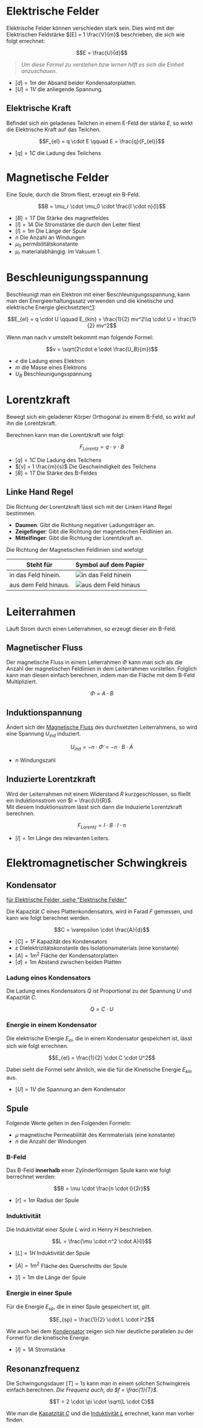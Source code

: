# Elektrische Felder

Elektrische Felder können verschieden stark sein. Dies wird mit der Elektrischen Feldstärke $[E] = 1 \frac{V}{m}$ beschrieben, die sich wie folgt errechnet:

$$E = \frac{U}{d}$$

> *Um diese Formel zu verstehen bzw lernen hilft es sich die Einheit anzuschauen.*

 - $[d] = 1m$ der Absand beider Kondensatorplatten.
 - $[U] = 1V$ die anliegende Spannung.

## Elektrische Kraft

Befindet sich ein geladenes Teilchen in einem E-Feld der stärke $E$, so wirkt die Elektrische Kraft auf das Teilchen.

$$F_{el} = q \cdot E \qquad E = \frac{q}{F_{el}}$$

 - $[q] = 1C$ die Ladung des Teilchens


# Magnetische Felder

Eine Spule, durch die Strom fliest, erzeugt ein B-Feld.

$$B = \mu_r \cdot \mu_0 \cdot \frac{I \cdot n}{l}$$

 - $[B] = 1T$ Die Stärke des magnetfeldes
 - $[I] = 1A$ Die Stromstärke die durch den Leiter fliest
 - $[l] = 1m$ Die Länge der Spule
 - $n$ Die Anzahl an Windungen
 - $\mu_0$ permibilitätskonstante
 - $\mu_r$ materialabhängig. im Vakuum 1.

# Beschleunigungsspannung

Beschleunigt man ein Elektron mit einer Beschleunigungsspannung, kann man den Energieerhaltungssatz verwenden und die kinetische und elektrische Energie gleichsetzten[^1](#elektrische-kraft):

$$E_{el} = q \cdot U \qquad E_{kin} = \frac{1}{2} mv^2\\q \cdot U = \frac{1}{2} mv^2$$

Wenn man nach $v$ umstellt bekommt man folgende Formel:

$$v = \sqrt{2\cdot e \cdot \frac{U_B}{m}}$$

 - $e$ die Ladung eines Elektron  
 - $m$ die Masse eines Elektrons
 - $U_B$ Beschleunigungsspannung

# Lorentzkraft

Bewegt sich ein geladener Körper Orthogonal zu einem B-Feld, so wirkt auf ihn die Lorentzkraft.

Berechnen kann man die Lorentzkraft wie folgt:

$$F_{Lorentz} = q \cdot v \cdot B$$

 - $[q] = 1C$ Die Ladung des Teilchens
 - $[v] = 1 \frac{m}{s}$ Die Geschwindigkeit des Teilchens
 - $[B] = 1T$ Die Stärke des B-Feldes

## Linke Hand Regel

Die Richtung der Lorentzkraft lässt sich mit der Linken Hand Regel bestimmen. 

 - **Daumen**: Gibt die Richtung negativer Ladungsträger an.
 - **Zeigefinger**: Gibt die Richtung der magnetischen Feldlinien an.
 - **Mittelfinger**: Gibt die Richtung der Lorentzkraft an.

Die Richtung der Magnetischen Feldlinien sind wiefolgt

Steht für | Symbol auf dem Papier
---|---
in das Feld hinein. | ![in das Feld hinein](assets/magnet_in.svg)
aus dem Feld hinaus. | ![aus dem Feld hinaus](assets/magnet_out.svg)

# Leiterrahmen

Läuft Strom durch einen Leiterrahmen, so erzeugt dieser ein B-Feld.

## Magnetischer Fluss

Der magnetische Fluss in einem Leiterrahmen $\Phi$ kann man sich als die Anzahl der magnetischen Feldlinien in dem Leiterrahmen vorstellen. Folglich kann man diesen einfach berechnen, indem man die Fläche mit dem B-Feld Multipliziert.

$$\Phi = A \cdot B$$

## Induktionspannung

Ändert sich der [Magnetische Fluss](#magnetischer-fluss) des durchsetzten Leiterrahmens, so wird eine Spannung $U_{ind}$ induziert.

$$U_{ind} = -n \cdot \dot{\Phi}= -n \cdot B \cdot \dot{A}$$

- $n$ Windungszahl

## Induzierte Lorentzkraft

Wird der Leiterrahmen mit einem Widerstand $R$ kurzgeschlossen, so fließt ein Induktionsstrom von $I = \frac{U}{R}$.  
Mit diesem Induktionsstrom lässt sich dann die Induzierte Lorentzkraft berechnen. 

$$F_{Lorentz} = I \cdot B \cdot l \cdot n$$

- $[l] = 1m$ Länge des relevanten Leiters.

# Elektromagnetischer Schwingkreis

## Kondensator

[für Elektrische Felder, siehe "Elektrische Felder"](#elektrische-felder)

Die Kapazität $C$ eines Plattenkondensators, wird in Farad $F$ gemessen, und kann wie folgt berechnet werden.

$$C = \varepsilon \cdot \frac{A}{d}$$

 - $[C] = 1F$ Kapazität des Kondensators
 - $\varepsilon$ Dielektrizitätskonstante des Isolationsmaterials (eine konstante)
 - $[A] = 1 m^2$ Fläche der Kondensatorplatten
 - $[d] = 1 m$ Abstand zwischen beiden Platten 

### Ladung eines Kondensators

Die Ladung eines Kondensators $Q$ ist Proportional zu der Spannung $U$ und Kapazität $C$.

$$Q = C \cdot U$$

### Energie in einem Kondensator

Die elektrische Energie $E_{el}$, die in einem Kondensator gespeichert ist, lässt sich wie folgt errechnen.

$$E_{el} = \frac{1}{2} \cdot C \cdot U^2$$

Dabei sieht die Formel sehr ähnlich, wie die für die Kinetische Energie $E_{kin}$ aus.

 - $[U] = 1V$ die Spannung an dem Kondensator

## Spule

Folgende Werte gelten in den Folgenden Formeln:

 - $\mu$ magnetische Permeabilität des Kernmaterials (eine konstante)
 - $n$ die Anzahl der Windungen

### B-Feld

Das B-Feld **innerhalb** einer Zylinderförmigen Spule kann wie folgt berrechnet werden:

$$B = \mu \cdot \frac{n \cdot I}{2r}$$

 - $[r] = 1m$ Radius der Spule

### Induktivität

Die Induktivität einer Spule $L$ wird in Henry $H$ beschrieben.

$$L = \frac{\mu \cdot n^2 \cdot A}{l}$$

 - $[L] = 1H$ Induktivität der Spule

 - $[A] = 1 m^2$ Fläche des Querschnitts der Spule
 - $[l] = 1 m$ die Länge der Spule

### Energie in einer Spule

Für die Energie $E_{sp}$, die in einer Spule gespeichert ist, gilt.

$$E_{sp} = \frac{1}{2} \cdot L \cdot I^2$$

Wie auch bei dem [Kondensator](#energie-in-einem-kondensator) zeigen sich hier deutliche parallelen zu der Formel für die kinetische Energie.

 - $[I] = 1A$ Stromstärke

## Resonanzfrequenz

Die Schwingungsdauer $[T] = 1s$ kann man in einem solchen Schwingkreis einfach berechnen. *Die Frequenz auch, da $f = \frac{1}{T}$.*

$$T = 2 \cdot \pi \cdot \sqrt{L \cdot C}$$

Wie man die [Kapatzität $C$](#kondensator) und die [Induktivität $L$](#spule) errechnet, kann man vorher finden.

